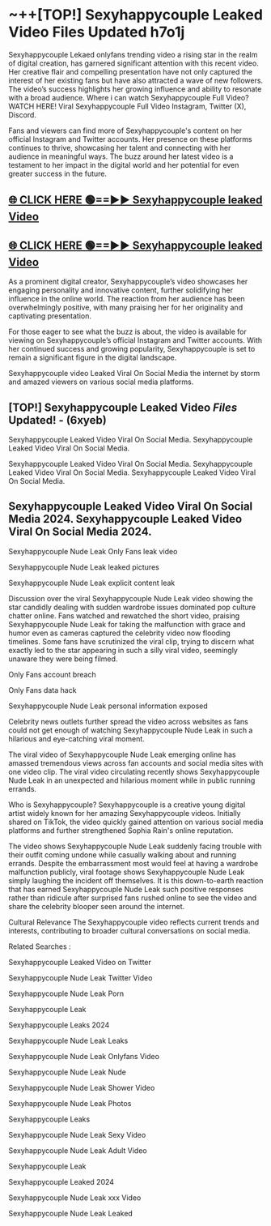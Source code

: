 # ~++[TOP!] Sexyhappycouple Leaked Video Files Updated h7o1j

 Sexyhappycouple Lekaed onlyfans trending video a rising star in the realm of digital creation, has garnered significant attention with this recent video. Her creative flair and compelling presentation have not only captured the interest of her existing fans but have also attracted a wave of new followers. The video’s success highlights her growing influence and ability to resonate with a broad audience.
Where i can watch  Sexyhappycouple Full Video? WATCH HERE! Viral  Sexyhappycouple Full Video Instagram, Twitter (X), Discord.


Fans and viewers can find more of  Sexyhappycouple's content on her official Instagram and Twitter accounts. Her presence on these platforms continues to thrive, showcasing her talent and connecting with her audience in meaningful ways. The buzz around her latest video is a testament to her impact in the digital world and her potential for even greater success in the future.


## [🌐 CLICK HERE 🟢==►►  Sexyhappycouple leaked Video ](https://onlyclips.site?title=Sexyhappycouple&ref=git)

## [🌐 CLICK HERE 🟢==►►  Sexyhappycouple leaked Video ](https://onlyclips.site?title=Sexyhappycouple&ref=git)


As a prominent digital creator,  Sexyhappycouple’s video showcases her engaging personality and innovative content, further solidifying her influence in the online world. The reaction from her audience has been overwhelmingly positive, with many praising her for her originality and captivating presentation.

For those eager to see what the buzz is about, the video is available for viewing on  Sexyhappycouple’s official Instagram and Twitter accounts. With her continued success and growing popularity,  Sexyhappycouple is set to remain a significant figure in the digital landscape.


  Sexyhappycouple video Leaked Viral On Social Media the internet by storm and amazed viewers on various social media platforms.


## [TOP!]  Sexyhappycouple Leaked Video *Files* Updated! - (6xyeb) 

 Sexyhappycouple Leaked Video Viral On Social Media. Sexyhappycouple Leaked Video Viral On Social Media.

 Sexyhappycouple Leaked Video Viral On Social Media. Sexyhappycouple Leaked Video Viral On Social Media. Sexyhappycouple Leaked Video Viral On Social Media.


##  Sexyhappycouple Leaked Video Viral On Social Media 2024. Sexyhappycouple Leaked Video Viral On Social Media 2024.
 Sexyhappycouple Nude Leak Only Fans leak video

 Sexyhappycouple Nude Leak leaked pictures

 Sexyhappycouple Nude Leak explicit content leak

Discussion over the viral  Sexyhappycouple Nude Leak video showing the star candidly dealing with sudden wardrobe issues dominated pop culture chatter online. Fans watched and rewatched the short video, praising  Sexyhappycouple Nude Leak for taking the malfunction with grace and humor even as cameras captured the celebrity video now flooding timelines. Some fans have scrutinized the viral clip, trying to discern what exactly led to the star appearing in such a silly viral video, seemingly unaware they were being filmed.


Only Fans account breach

Only Fans data hack

 Sexyhappycouple Nude Leak personal information exposed

Celebrity news outlets further spread the video across websites as fans could not get enough of watching  Sexyhappycouple Nude Leak in such a hilarious and eye-catching viral moment.


The viral video of  Sexyhappycouple Nude Leak emerging online has amassed tremendous views across fan accounts and social media sites with one video clip. The viral video circulating recently shows  Sexyhappycouple Nude Leak in an unexpected and hilarious moment while in public running errands.


Who is  Sexyhappycouple?  Sexyhappycouple is a creative young digital artist widely known for her amazing  Sexyhappycouple videos. Initially shared on TikTok, the video quickly gained attention on various social media platforms and further strengthened Sophia Rain's online reputation.

The video shows  Sexyhappycouple Nude Leak suddenly facing trouble with their outfit coming undone while casually walking about and running errands. Despite the embarrassment most would feel at having a wardrobe malfunction publicly, viral footage shows  Sexyhappycouple Nude Leak simply laughing the incident off themselves. It is this down-to-earth reaction that has earned  Sexyhappycouple Nude Leak such positive responses rather than ridicule after surprised fans rushed online to see the video and share the celebrity blooper seen around the internet.

Cultural Relevance The  Sexyhappycouple video reflects current trends and interests, contributing to broader cultural conversations on social media.

Related Searches :

 Sexyhappycouple Leaked Video on Twitter

 Sexyhappycouple Nude Leak Twitter Video

 Sexyhappycouple Nude Leak Porn

 Sexyhappycouple Leak 

 Sexyhappycouple Leaks 2024

 Sexyhappycouple Nude Leak Leaks

 Sexyhappycouple Nude Leak Onlyfans Video

 Sexyhappycouple Nude Leak Nude

 Sexyhappycouple Nude Leak Shower Video

 Sexyhappycouple Nude Leak Photos

 Sexyhappycouple Leaks

 Sexyhappycouple Nude Leak Sexy Video

 Sexyhappycouple Nude Leak Adult Video

 Sexyhappycouple Leak

 Sexyhappycouple Leaked 2024

 Sexyhappycouple Nude Leak xxx Video

 Sexyhappycouple Nude Leak Leaked
